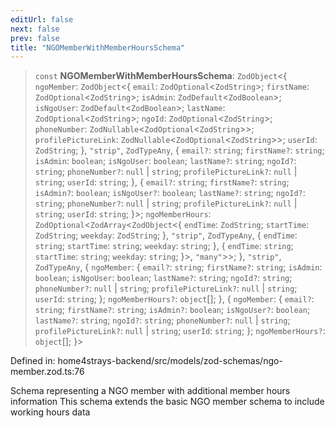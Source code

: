 ```yaml
---
editUrl: false
next: false
prev: false
title: "NGOMemberWithMemberHoursSchema"
---
```


> `const` **NGOMemberWithMemberHoursSchema**: `ZodObject`\<\{ `ngoMember`: `ZodObject`\<\{ `email`: `ZodOptional`\<`ZodString`\>; `firstName`: `ZodOptional`\<`ZodString`\>; `isAdmin`: `ZodDefault`\<`ZodBoolean`\>; `isNgoUser`: `ZodDefault`\<`ZodBoolean`\>; `lastName`: `ZodOptional`\<`ZodString`\>; `ngoId`: `ZodOptional`\<`ZodString`\>; `phoneNumber`: `ZodNullable`\<`ZodOptional`\<`ZodString`\>\>; `profilePictureLink`: `ZodNullable`\<`ZodOptional`\<`ZodString`\>\>; `userId`: `ZodString`; \}, `"strip"`, `ZodTypeAny`, \{ `email?`: `string`; `firstName?`: `string`; `isAdmin`: `boolean`; `isNgoUser`: `boolean`; `lastName?`: `string`; `ngoId?`: `string`; `phoneNumber?`: `null` \| `string`; `profilePictureLink?`: `null` \| `string`; `userId`: `string`; \}, \{ `email?`: `string`; `firstName?`: `string`; `isAdmin?`: `boolean`; `isNgoUser?`: `boolean`; `lastName?`: `string`; `ngoId?`: `string`; `phoneNumber?`: `null` \| `string`; `profilePictureLink?`: `null` \| `string`; `userId`: `string`; \}\>; `ngoMemberHours`: `ZodOptional`\<`ZodArray`\<`ZodObject`\<\{ `endTime`: `ZodString`; `startTime`: `ZodString`; `weekday`: `ZodString`; \}, `"strip"`, `ZodTypeAny`, \{ `endTime`: `string`; `startTime`: `string`; `weekday`: `string`; \}, \{ `endTime`: `string`; `startTime`: `string`; `weekday`: `string`; \}\>, `"many"`\>\>; \}, `"strip"`, `ZodTypeAny`, \{ `ngoMember`: \{ `email?`: `string`; `firstName?`: `string`; `isAdmin`: `boolean`; `isNgoUser`: `boolean`; `lastName?`: `string`; `ngoId?`: `string`; `phoneNumber?`: `null` \| `string`; `profilePictureLink?`: `null` \| `string`; `userId`: `string`; \}; `ngoMemberHours?`: `object`[]; \}, \{ `ngoMember`: \{ `email?`: `string`; `firstName?`: `string`; `isAdmin?`: `boolean`; `isNgoUser?`: `boolean`; `lastName?`: `string`; `ngoId?`: `string`; `phoneNumber?`: `null` \| `string`; `profilePictureLink?`: `null` \| `string`; `userId`: `string`; \}; `ngoMemberHours?`: `object`[]; \}\>

Defined in: home4strays-backend/src/models/zod-schemas/ngo-member.zod.ts:76

Schema representing a NGO member with additional member hours information
This schema extends the basic NGO member schema to include working hours data

